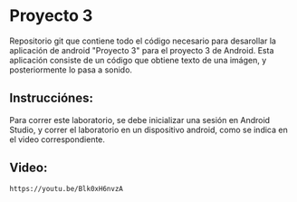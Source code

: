 # Proyecto 3

Repositorio git que contiene todo el código necesario para desarollar la aplicación de android "Proyecto 3" para el proyecto 3 de Android. Esta aplicación consiste de un código que obtiene texto de una imágen, y posteriormente lo pasa a sonido.

## Instrucciónes:

Para correr este laboratorio, se debe inicializar una sesión en Android Studio, y correr el laboratorio en un dispositivo android, como se indica en el video correspondiente.

## Video:

`` https://youtu.be/Blk0xH6nvzA ``
